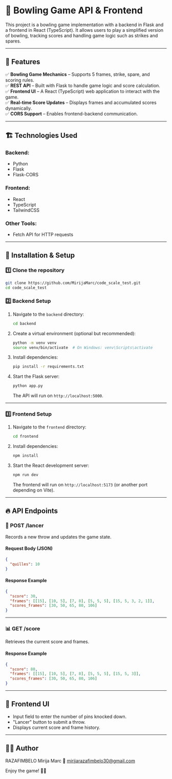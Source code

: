 # 🎳 Bowling Game API & Frontend  

This project is a bowling game implementation with a backend in Flask and a frontend in React (TypeScript). It allows users to play a simplified version of bowling, tracking scores and handling game logic such as strikes and spares.

---

## 📌 Features  
✅ **Bowling Game Mechanics** – Supports 5 frames, strike, spare, and scoring rules.  
✅ **REST API** – Built with Flask to handle game logic and score calculation.  
✅ **Frontend UI** – A React (TypeScript) web application to interact with the game.  
✅ **Real-time Score Updates** – Displays frames and accumulated scores dynamically.  
✅ **CORS Support** – Enables frontend-backend communication.  

---

## 🏗️ Technologies Used  
### Backend:  
- Python  
- Flask  
- Flask-CORS  

### Frontend:  
- React  
- TypeScript  
- TailwindCSS  

### Other Tools:  
- Fetch API for HTTP requests  

---

## 🚀 Installation & Setup  

### 1️⃣ Clone the repository  
```bash
git clone https://github.com/MirijaMarc/code_scale_test.git
cd code_scale_test
```

### 2️⃣ Backend Setup  
1. Navigate to the `backend` directory:  
   ```bash
   cd backend
   ```
2. Create a virtual environment (optional but recommended):  
   ```bash
   python -m venv venv
   source venv/bin/activate  # On Windows: venv\Scripts\activate
   ```
3. Install dependencies:  
   ```bash
   pip install -r requirements.txt
   ```
4. Start the Flask server:  
   ```bash
   python app.py
   ```
   The API will run on `http://localhost:5000`.

---

### 3️⃣ Frontend Setup  
1. Navigate to the `frontend` directory:  
   ```bash
   cd frontend
   ```
2. Install dependencies:  
   ```bash
   npm install
   ```
3. Start the React development server:  
   ```bash
   npm run dev
   ```
   The frontend will run on `http://localhost:5173` (or another port depending on Vite).

---

## 🔥 API Endpoints  

### 🎯 **POST /lancer**  
Records a new throw and updates the game state.  

#### **Request Body (JSON)**  
```json
{
  "quilles": 10
}
```

#### **Response Example**  
```json
{
  "score": 30,
  "frames": [[15], [10, 5], [7, 8], [5, 5, 5], [15, 5, 3, 2, 1]],
  "scores_frames": [30, 50, 65, 80, 106]
}
```

---

### 📊 **GET /score**  
Retrieves the current score and frames.  

#### **Response Example**  
```json
{
  "score": 80,
  "frames": [[15], [10, 5], [7, 8], [5, 5, 5], [15, 5, 3]],
  "scores_frames": [30, 50, 65, 80, 106]
}
```

---

## 🎨 Frontend UI  
- Input field to enter the number of pins knocked down.  
- "Lancer" button to submit a throw.  
- Displays current score and frame history.  



---

## 👨‍💻 Author  
RAZAFIMBELO Mirija Marc 
📧 mirijarazafimbelo30@gmail.com  
  


Enjoy the game! 🎳🚀